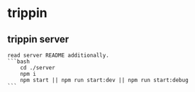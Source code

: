 # trippin
## trippin server
    read server README additionally.
    ```bash 
        cd ./server
        npm i
        npm start || npm run start:dev || npm run start:debug
    ```